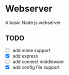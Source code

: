 # Webserver

A basic Node.js webserver

## TODO
- [ ] add mime support
- [X] add express 
- [ ] add connect middleware
- [X] add config file support 